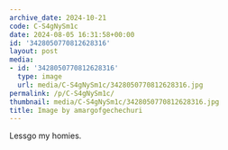```yaml
---
archive_date: 2024-10-21
code: C-S4gNySm1c
date: 2024-08-05 16:31:58+00:00
id: '3428050770812628316'
layout: post
media:
- id: '3428050770812628316'
  type: image
  url: media/C-S4gNySm1c/3428050770812628316.jpg
permalink: /p/C-S4gNySm1c/
thumbnail: media/C-S4gNySm1c/3428050770812628316.jpg
title: Image by amargofgechechuri
---
```


Lessgo my homies.